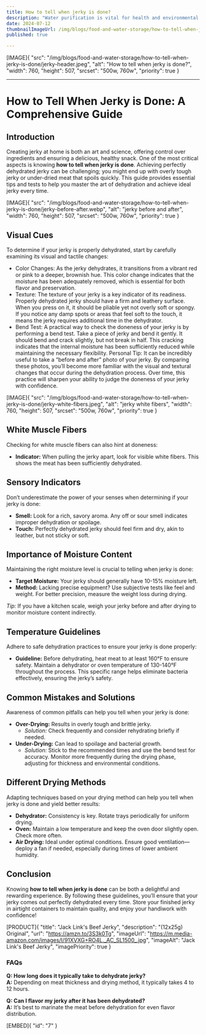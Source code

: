 ```yaml
---
title: How to tell when jerky is done?
description: "Water purification is vital for health and environmental protection. Learn about health risks, environmental impacts, and methods to ensure safe, clean drinking water."
date: 2024-07-12
thumbnailImageUrl: /img/blogs/food-and-water-storage/how-to-tell-when-jerky-is-done/jerky-header.jpeg
published: true

---
```


[IMAGE]{ "src": "/img/blogs/food-and-water-storage/how-to-tell-when-jerky-is-done/jerky-header.jpeg", "alt": "How to tell when jerky is done?", "width": 760, "height": 507, "srcset": "500w, 760w", "priority": true }

---

# How to Tell When Jerky is Done: A Comprehensive Guide

## Introduction

Creating jerky at home is both an art and science, offering control over ingredients and ensuring a delicious, healthy snack. One of the most critical aspects is knowing **how to tell when jerky is done**. Achieving perfectly dehydrated jerky can be challenging; you might end up with overly tough jerky or under-dried meat that spoils quickly. This guide provides essential tips and tests to help you master the art of dehydration and achieve ideal jerky every time.

[IMAGE]{ "src": "/img/blogs/food-and-water-storage/how-to-tell-when-jerky-is-done/jerky-before-after.webp", "alt": "jerky before and after", "width": 760, "height": 507, "srcset": "500w, 760w", "priority": true }


## Visual Cues

To determine if your jerky is properly dehydrated, start by carefully examining its visual and tactile changes:
- Color Changes: As the jerky dehydrates, it transitions from a vibrant red or pink to a deeper, brownish hue. This color change indicates that the moisture has been adequately removed, which is essential for both flavor and preservation.
- Texture: The texture of your jerky is a key indicator of its readiness. Properly dehydrated jerky should have a firm and leathery surface. When you press on it, it should be pliable yet not overly soft or spongy. If you notice any damp spots or areas that feel soft to the touch, it means the jerky requires additional time in the dehydrator.
- Bend Test: A practical way to check the doneness of your jerky is by performing a bend test. Take a piece of jerky and bend it gently. It should bend and crack slightly, but not break in half. This cracking indicates that the internal moisture has been sufficiently reduced while maintaining the necessary flexibility.
Personal Tip: It can be incredibly useful to take a “before and after” photo of your jerky. By comparing these photos, you’ll become more familiar with the visual and textural changes that occur during the dehydration process. Over time, this practice will sharpen your ability to judge the doneness of your jerky with confidence.


[IMAGE]{ "src": "/img/blogs/food-and-water-storage/how-to-tell-when-jerky-is-done/jerky-white-fibers.jpeg", "alt": "jerky white fibers", "width": 760, "height": 507, "srcset": "500w, 760w", "priority": true }


## White Muscle Fibers

Checking for white muscle fibers can also hint at doneness:

- **Indicator:** When pulling the jerky apart, look for visible white fibers. This shows the meat has been sufficiently dehydrated.


## Sensory Indicators

Don’t underestimate the power of your senses when determining if your jerky is done:

- **Smell:** Look for a rich, savory aroma. Any off or sour smell indicates improper dehydration or spoilage.
- **Touch:** Perfectly dehydrated jerky should feel firm and dry, akin to leather, but not sticky or soft.


## Importance of Moisture Content

Maintaining the right moisture level is crucial to telling when jerky is done:

- **Target Moisture:** Your jerky should generally have 10-15% moisture left.
- **Method:** Lacking precise equipment? Use subjective tests like feel and weight. For better precision, measure the weight loss during drying.

_Tip:_ If you have a kitchen scale, weigh your jerky before and after drying to monitor moisture content indirectly.

## Temperature Guidelines

Adhere to safe dehydration practices to ensure your jerky is done properly:

- **Guideline:** Before dehydrating, heat meat to at least 160°F to ensure safety. Maintain a dehydrator or oven temperature of 130-140°F throughout the process. This specific range helps eliminate bacteria effectively, ensuring the jerky’s safety.

## Common Mistakes and Solutions

Awareness of common pitfalls can help you tell when your jerky is done:

- **Over-Drying:** Results in overly tough and brittle jerky.
  - _Solution:_ Check frequently and consider rehydrating briefly if needed.
- **Under-Drying:** Can lead to spoilage and bacterial growth.
  - _Solution:_ Stick to the recommended times and use the bend test for accuracy. Monitor more frequently during the drying phase, adjusting for thickness and environmental conditions.


## Different Drying Methods

Adapting techniques based on your drying method can help you tell when jerky is done and yield better results:

- **Dehydrator:** Consistency is key. Rotate trays periodically for uniform drying.
- **Oven:** Maintain a low temperature and keep the oven door slightly open. Check more often.
- **Air Drying:** Ideal under optimal conditions. Ensure good ventilation—deploy a fan if needed, especially during times of lower ambient humidity.


## Conclusion

Knowing **how to tell when jerky is done** can be both a delightful and rewarding experience. By following these guidelines, you’ll ensure that your jerky comes out perfectly dehydrated every time. Store your finished jerky in airtight containers to maintain quality, and enjoy your handiwork with confidence!


[PRODUCT]{ "title": "Jack Link's Beef Jerky", "description": "(12x25g) Original", "url": "https://amzn.to/3S3k0Tg", "imageUrl": "https://m.media-amazon.com/images/I/91XVXG+RO4L._AC_SL1500_.jpg", "imageAlt": "Jack Link's Beef Jerky", "imagePriority": true }


### FAQs

**Q: How long does it typically take to dehydrate jerky?**  
**A:** Depending on meat thickness and drying method, it typically takes 4 to 12 hours.

**Q: Can I flavor my jerky after it has been dehydrated?**  
**A:** It’s best to marinate the meat before dehydration for even flavor distribution.

[EMBED]{ "id": "7" }
